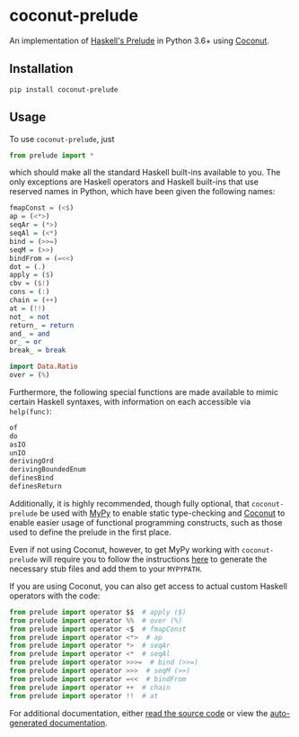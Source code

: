# coconut-prelude

An implementation of [Haskell's Prelude](https://hackage.haskell.org/package/base-4.10.1.0/docs/Prelude.html) in Python 3.6+ using [Coconut](http://coconut-lang.org).

## Installation

```
pip install coconut-prelude
```

## Usage

To use `coconut-prelude`, just
```python
from prelude import *
```
which should make all the standard Haskell built-ins available to you. The only exceptions are Haskell operators and Haskell built-ins that use reserved names in Python, which have been given the following names:
```haskell
fmapConst = (<$)
ap = (<*>)
seqAr = (*>)
seqAl = (<*)
bind = (>>=)
seqM = (>>)
bindFrom = (=<<)
dot = (.)
apply = ($)
cbv = ($!)
cons = (:)
chain = (++)
at = (!!)
not_ = not
return_ = return
and_ = and
or_ = or
break_ = break

import Data.Ratio
over = (%)
```

Furthermore, the following special functions are made available to mimic certain Haskell syntaxes, with information on each accessible via `help(func)`:
```python
of
do
asIO
unIO
derivingOrd
derivingBoundedEnum
definesBind
definesReturn
```

Additionally, it is highly recommended, though fully optional, that `coconut-prelude` be used with [MyPy](https://mypy.readthedocs.io/en/stable/) to enable static type-checking and [Coconut](http://coconut-lang.org) to enable easier usage of functional programming constructs, such as those used to define the prelude in the first place.

Even if not using Coconut, however, to get MyPy working with `coconut-prelude` will require you to follow the instructions [here](https://coconut.readthedocs.io/en/master/DOCS.html#mypy-integration) to generate the necessary stub files and add them to your `MYPYPATH`.

If you are using Coconut, you can also get access to actual custom Haskell operators with the code:
```python
from prelude import operator $$  # apply ($)
from prelude import operator %%  # over (%)
from prelude import operator <$  # fmapConst
from prelude import operator <*>  # ap
from prelude import operator *>  # seqAr
from prelude import operator <*  # seqAl
from prelude import operator >>>=  # bind (>>=)
from prelude import operator >>>  # seqM (>>)
from prelude import operator =<<  # bindFrom
from prelude import operator ++  # chain
from prelude import operator !!  # at
```

For additional documentation, either [read the source code](https://github.com/evhub/coconut-prelude/blob/master/prelude-source/main.coco) or view the [auto-generated documentation](https://ghcdn.rawgit.org/evhub/coconut-prelude/master/prelude.html).
